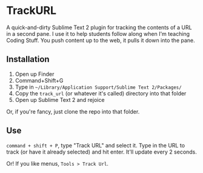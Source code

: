 # TrackURL

A quick-and-dirty Sublime Text 2 plugin for tracking the contents of a URL in a second pane. I use it to help students follow along when I'm teaching Coding Stuff. You push content up to the web, it pulls it down into the pane.

## Installation

1. Open up Finder
2. Command+Shift+G
3. Type in `~/Library/Application Support/Sublime Text 2/Packages/`
4. Copy the `track_url` (or whatever it's called) directory into that folder
5. Open up Sublime Text 2 and rejoice

Or, if you're fancy, just clone the repo into that folder.

## Use

`command + shift + P`, type "Track URL" and select it. Type in the URL to track (or have it already selected) and hit enter. It'll update every 2 seconds.

Or! If you like menus, `Tools > Track Url`.